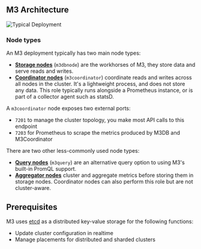 ## M3 Architecture

<!-- TODO: Update image -->

![Typical Deployment](/cluster_architecture.png)

### Node types

An M3 deployment typically has two main node types:

- **[Storage nodes](/v1.0/docs/m3db)** (`m3dbnode`) are the workhorses of M3, they store data and serve reads and writes.
- **[Coordinator nodes](/v1.0/docs/m3coordinator)** (`m3coordinator`) coordinate reads and writes across all nodes in the cluster. It's a lightweight process, and does not store any data. This role typically runs alongside a Prometheus instance, or is part of a collector agent such as statsD.

A `m3coordinator` node exposes two external ports:

-   `7201` to manage the cluster topology, you make most API calls to this endpoint
-   `7203` for Prometheus to scrape the metrics produced by M3DB and M3Coordinator

There are two other less-commonly used node types:

- **[Query nodes](/v1.0/docs/m3query)** (`m3query`) are an alternative query option to using M3's built-in PromQL support.
- **[Aggregator nodes](/v1.0/docs/how_to/aggregator)** cluster and aggregate metrics before storing them in storage nodes. Coordinator nodes can also perform this role but are not cluster-aware.

<!-- TODO: Add more about what's bundled -->

## Prerequisites

M3 uses [etcd](https://etcd.io/) as a distributed key-value storage for the following functions:

-   Update cluster configuration in realtime
-   Manage placements for distributed and sharded clusters